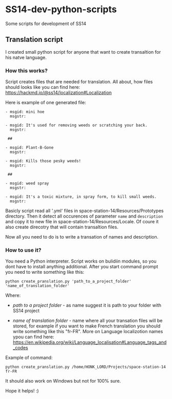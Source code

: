  
# SS14-dev-python-scripts
Some scripts for development of SS14

## Translation script

I created small python script for anyone that want to create transaltion for his natve language.

### How this works?
Script creates files that are needed for translation. All about, how files should looks like you can find here: https://hackmd.io/@ss14/localization#Localization

Here is example of one generated file:

```
- msgid: mini hoe
  msgstr: 

- msgid: It's used for removing weeds or scratching your back.
  msgstr: 

 ## 

- msgid: Plant-B-Gone
  msgstr: 

- msgid: Kills those pesky weeds!
  msgstr: 

 ## 

- msgid: weed spray
  msgstr: 

- msgid: It's a toxic mixture, in spray form, to kill small weeds.
  msgstr: 

```

Basicly script read all '.yml' files in space-station-14/Resources/Prototypes directory. Then it detect all occurences of parameter ```name``` and ```description``` and copy it to new file in space-station-14/Resources/Locale. Of coure it also create direcotry that will contain transaltion files.

Now all you need to do is to write a transation of names and description.


### How to use it?

You need a Python interpreter. Script works on bulidiin modules, so you dont have to install anything additional. After you start command prompt you need to write something like this:

```
python create_pranslation.py 'path_to_a_project_folder' 'name_of_translation_folder'
```

Where:

 - *path to a project folder* - as name suggest it is path to your folder with SS14 project

 - *name of translation folder* - name where all your transation files will be stored, for example if you want to make French translation you should write something like this "fr-FR". More on Language localizotion names ypou can find here: https://en.wikipedia.org/wiki/Language_localisation#Language_tags_and_codes

Example of command:

```
python create_pranslation.py /home/HONK_LORD/Projects/space-station-14 fr-FR
```
It should also work on Windows but not for 100% sure.

Hope it helps! :)
